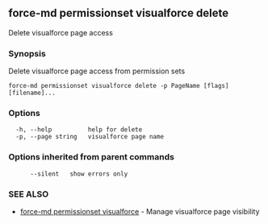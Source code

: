## force-md permissionset visualforce delete

Delete visualforce page access

### Synopsis

Delete visualforce page access from permission sets

```
force-md permissionset visualforce delete -p PageName [flags] [filename]...
```

### Options

```
  -h, --help          help for delete
  -p, --page string   visualforce page name
```

### Options inherited from parent commands

```
      --silent   show errors only
```

### SEE ALSO

* [force-md permissionset visualforce](force-md_permissionset_visualforce.md)	 - Manage visualforce page visibility

